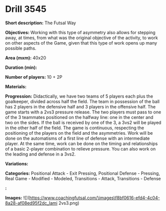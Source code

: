 # Drill 3545

**Short description:**
The Futsal Way

**Objectives:**
Working with this type of asymmetry also allows for stepping away, at times, from what was the original objective of the activity, to work on other aspects of the Game, given that this type of work opens up many possible paths.

**Area (mxm):**
40x20

**Duration (min):**


**Number of players:**
10 + 2P

**Materials:**


**Progression:**
Didactically, we have two teams of 5 players each plus the goalkeeper, divided across half the field. The team in possession of the ball has 2 players in the defensive half and 3 players in the offensive half. The game starts with a 2vs3 pressure release. The two players must pass to one of the 3 teammates positioned on the halfway line: one in the center and two on the sides. If the ball is received by one of the 3, a 3vs2 will be played in the other half of the field. The game is continuous, respecting the positioning of the players on the field and the asymmetries. Work will be done on the automatisms of a first line of defense with an intermediate player. At the same time, work can be done on the timing and relationships of a basic 2-player combination to relieve pressure. You can also work on the leading and defense in a 3vs2.

**Variations:**


**Categories:**
Positional Attack - Exit Pressing, Positional Defense - Pressing, Real Game - Modified - Modeled, Transitions - Attack, Transitions - Defense

**:**


**Images:**
![](https://www.coachingfutsal.com/\images\f8bf0616-efd4-4c04-8a28-af08ed95f2dc_lami 2vs3.png)

